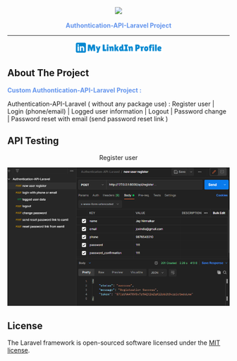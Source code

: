 <p align="center"><a href="https://laravel.com" target="_blank"><img src="https://raw.githubusercontent.com/laravel/art/master/logo-lockup/5%20SVG/2%20CMYK/1%20Full%20Color/laravel-logolockup-cmyk-red.svg" width="100"></a></p>
<p style="font-weight:bold;color:cornflowerblue" align="center">Authontication-API-Laravel Project</p>
<hr>

<p align="center"><a href="https://www.linkedin.com/in/jaychandnirmalkar/" target="_blank"><img src="public\lnkdn.svg" width="200"></a></p>




## About The Project
<p style="font-weight:bold;color:cornflowerblue "> Custom Authontication-API-Laravel Project :</p>
Authentication-API-Laravel ( without any package use) : Register user | Login (phone/email) | Logged user information | Logout | Password change | Password reset with email (send password reset link ) 

## API Testing
<p align="center">Register user<a href="#" target="_blank"></a></p>
<p align="center"><img  src="public\api-testing-img\reg.png" width="700"></p>





## License

The Laravel framework is open-sourced software licensed under the [MIT license](https://opensource.org/licenses/MIT).